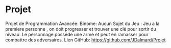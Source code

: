 # Projet

Projet de Programmation Avancée:
Binome: Aucun
Sujet du Jeu : Jeu a la premiere personne , on doit progresser et trouver une clé pour sortir du niveau. Le personnage posséde une arme et peut en ramasser pour combattre des adversaires.
Lien GitHub: https://github.com/JDalmard/Projet
